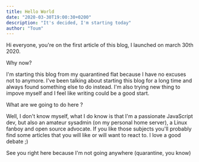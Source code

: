 ```yaml
---
title: Hello World
date: "2020-03-30T19:00:30+0200"
description: "It's decided, I'm starting today"
author: "Toum"
---
```


Hi everyone, you're on the first article of this blog, I launched on march 30th 2020.

Why now?

I'm starting this blog from my quarantined flat because I have no excuses not
to anymore. I've been talking about starting this blog for a long time and
always found something else to do instead. I'm also trying new thing to impove 
myself and I feel like writing could be a good start.

What are we going to do here ?

Well, I don't know myself, what I do know is that I'm a passionate JavaScript
dev, but also an amateur sysadmin (on my personal home server), a Linux fanboy
and open source advocate. If you like those subjects you'll probably find some 
articles that you will like or will want to react to. I love a good debate ;)

See you right here because I'm not going anywhere (quarantine, you know)
